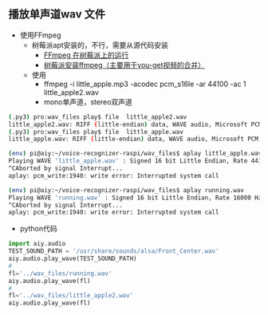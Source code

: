 ## 播放单声道wav 文件

- 使用FFmpeg
    - 树莓派apt安装的，不行，需要从源代码安装
        - [FFmpeg 在树莓派上的运行](http://blog.csdn.net/applelppa/article/details/25655335)
        - [树莓派安装ffmpeg（主要用于you-get视频的合并）](https://aoenian.github.io/2016/12/01/installFfmpegOnRasp/)
    - 使用
        - ffmpeg -i little_apple.mp3 -acodec pcm_s16le -ar 44100 -ac 1 little_apple2.wav
        - mono单声道，stereo双声道
```bash
(.py3) pro:wav_files play$ file  little_apple2.wav
little_apple2.wav: RIFF (little-endian) data, WAVE audio, Microsoft PCM, 16 bit, mono 44100 Hz
(.py3) pro:wav_files play$ file  little_apple.wav
little_apple.wav: RIFF (little-endian) data, WAVE audio, Microsoft PCM, 16 bit, stereo 44100 Hz

(env) pi@aiy:~/voice-recognizer-raspi/wav_files$ aplay little_apple.wav
Playing WAVE 'little_apple.wav' : Signed 16 bit Little Endian, Rate 44100 Hz, Stereo
^CAborted by signal Interrupt...
aplay: pcm_write:1940: write error: Interrupted system call

(env) pi@aiy:~/voice-recognizer-raspi/wav_files$ aplay running.wav
Playing WAVE 'running.wav' : Signed 16 bit Little Endian, Rate 16000 Hz, Mono
^CAborted by signal Interrupt...
aplay: pcm_write:1940: write error: Interrupted system call
```

- python代码
```python
import aiy.audio
TEST_SOUND_PATH = '/usr/share/sounds/alsa/Front_Center.wav'
aiy.audio.play_wave(TEST_SOUND_PATH)
#
fl='../wav_files/running.wav'
aiy.audio.play_wave(fl)
#
fl='../wav_files/little_apple2.wav'
aiy.audio.play_wave(fl)
```